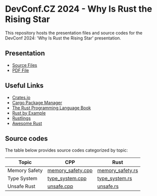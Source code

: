 # DevConf.CZ 2024 - Why Is Rust the Rising Star
This repository hosts the presentation files and source codes for the DevConf 2024: 'Why Is Rust the Rising Star' presentation.

## Presentation

- [Source Files](https://github.com/davidchocholaty/dev-conf-2024/blob/main/presentation_files/src/devconf_2024)
- [PDF File](https://github.com/davidchocholaty/dev-conf-2024/blob/main/presentation_files/presentation.pdf)

## Useful Links

- [Crates.io](https://crates.io/)
- [Cargo Package Manager](https://doc.rust-lang.org/cargo/)
- [The Rust Programming Language Book](https://github.com/rust-lang/book)
- [Rust by Example](https://doc.rust-lang.org/rust-by-example/)
- [Rustlings](https://github.com/rust-lang/rustlings)
- [Awesome Rust](https://github.com/rust-unofficial/awesome-rust)

## Source codes

The table below provides source codes categorized by topic:

| Topic         | CPP  | Rust |
| ---           | ---   | ---     |
| Memory Safety | [memory_safety.cpp](https://github.com/davidchocholaty/dev-conf-2024/blob/main/code_examples/memory_safety.cpp) | [memory_safety.rs](https://github.com/davidchocholaty/dev-conf-2024/blob/main/code_examples/memory_safety.rs) |
| Type System   | [type_system.cpp](https://github.com/davidchocholaty/dev-conf-2024/blob/main/code_examples/type_system.cpp) | [type_system.rs](https://github.com/davidchocholaty/dev-conf-2024/blob/main/code_examples/type_system.rs) |
| Unsafe Rust   | [unsafe.cpp](https://github.com/davidchocholaty/dev-conf-2024/blob/main/code_examples/unsafe.cpp) | [unsafe.rs](https://github.com/davidchocholaty/dev-conf-2024/blob/main/code_examples/unsafe.rs) |

